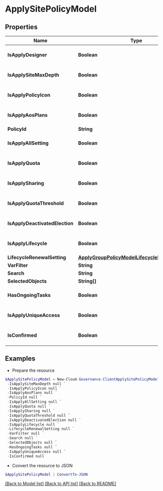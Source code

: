 # ApplySitePolicyModel
## Properties

Name | Type | Description | Notes
------------ | ------------- | ------------- | -------------
**IsApplyDesigner** | **Boolean** |  | [optional] [default to $false]
**IsApplySiteMaxDepth** | **Boolean** |  | [optional] [default to $false]
**IsApplyPolicyIcon** | **Boolean** |  | [optional] [default to $false]
**IsApplyAosPlans** | **Boolean** |  | [optional] [default to $false]
**PolicyId** | **String** |  | [optional] 
**IsApplyAllSetting** | **Boolean** |  | [optional] [default to $false]
**IsApplyQuota** | **Boolean** |  | [optional] [default to $false]
**IsApplySharing** | **Boolean** |  | [optional] [default to $false]
**IsApplyQuotaThreshold** | **Boolean** |  | [optional] [default to $false]
**IsApplyDeactivatedElection** | **Boolean** |  | [optional] [default to $false]
**IsApplyLifecycle** | **Boolean** |  | [optional] [default to $false]
**LifecycleRenewalSetting** | [**ApplyGroupPolicyModelLifecycleRenewalSetting**](ApplyGroupPolicyModelLifecycleRenewalSetting.md) |  | [optional] 
**VarFilter** | **String** |  | [optional] 
**Search** | **String** |  | [optional] 
**SelectedObjects** | **String[]** |  | [optional] 
**HasOngoingTasks** | **Boolean** |  | [optional] [default to $false]
**IsApplyUniqueAccess** | **Boolean** |  | [optional] [default to $false]
**IsConfirmed** | **Boolean** |  | [optional] [default to $false]

## Examples

- Prepare the resource
```powershell
$ApplySitePolicyModel = New-Cloud.Governance.ClientApplySitePolicyModel  -IsApplyDesigner null `
 -IsApplySiteMaxDepth null `
 -IsApplyPolicyIcon null `
 -IsApplyAosPlans null `
 -PolicyId null `
 -IsApplyAllSetting null `
 -IsApplyQuota null `
 -IsApplySharing null `
 -IsApplyQuotaThreshold null `
 -IsApplyDeactivatedElection null `
 -IsApplyLifecycle null `
 -LifecycleRenewalSetting null `
 -VarFilter null `
 -Search null `
 -SelectedObjects null `
 -HasOngoingTasks null `
 -IsApplyUniqueAccess null `
 -IsConfirmed null
```

- Convert the resource to JSON
```powershell
$ApplySitePolicyModel | ConvertTo-JSON
```

[[Back to Model list]](../README.md#documentation-for-models) [[Back to API list]](../README.md#documentation-for-api-endpoints) [[Back to README]](../README.md)


